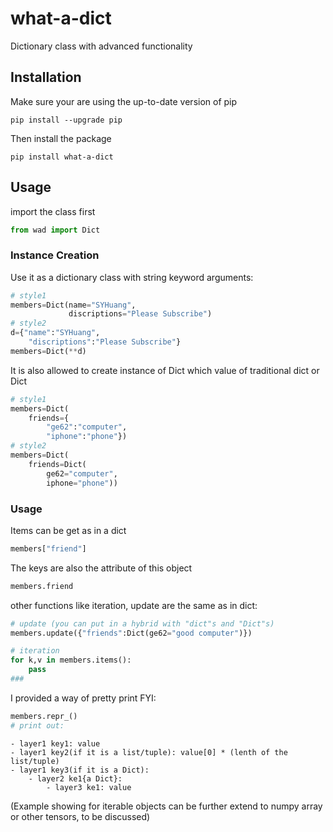 # what-a-dict
Dictionary class with advanced functionality

## Installation
Make sure your are using the up-to-date version of pip
```shell
pip install --upgrade pip
```

Then install the package
```shell
pip install what-a-dict
```

## Usage

import the class first
```python
from wad import Dict
```
### Instance Creation
Use it as a dictionary class with string keyword arguments:
```python
# style1
members=Dict(name="SYHuang",
             discriptions="Please Subscribe")
# style2
d={"name":"SYHuang",
    "discriptions":"Please Subscribe"}
members=Dict(**d)
```

It is also allowed to create instance of Dict which value of traditional dict or Dict
```python
# style1
members=Dict(
    friends={
        "ge62":"computer",
        "iphone":"phone"})
# style2
members=Dict(
    friends=Dict(
        ge62="computer",
        iphone="phone"))
```

### Usage
Items can be get as in a dict
```python
members["friend"]
```

The keys are also the attribute of this object
```python
members.friend
```

other functions like iteration, update are the same as in dict:
```python
# update (you can put in a hybrid with "dict"s and "Dict"s)
members.update({"friends":Dict(ge62="good computer")})

# iteration
for k,v in members.items():
    pass
###
```

I provided a way of pretty print FYI:
```python
members.repr_()
# print out:
```
```
- layer1 key1: value
- layer1 key2(if it is a list/tuple): value[0] * (lenth of the list/tuple)
- layer1 key3(if it is a Dict):
    - layer2 ke1{a Dict}:
        - layer3 ke1: value
```

(Example showing for iterable objects can be further extend to numpy array or other tensors, to be discussed)